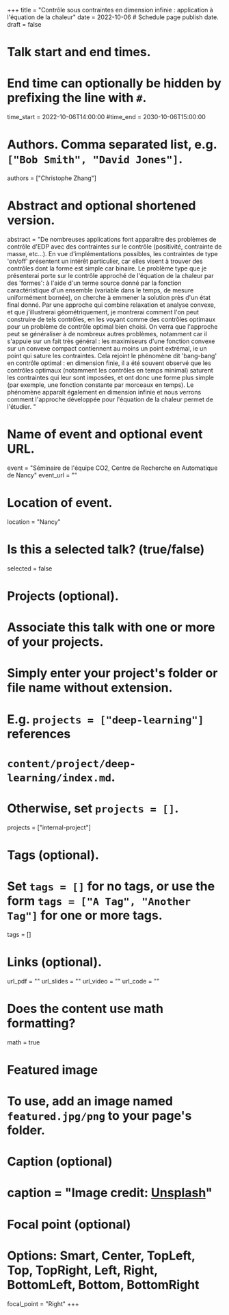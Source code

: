 +++
title = "Contrôle sous contraintes en dimension infinie : application à l'équation de la chaleur"
date = 2022-10-06 # Schedule page publish date.
draft = false

# Talk start and end times.
#   End time can optionally be hidden by prefixing the line with `#`.
time_start = 2022-10-06T14:00:00
#time_end = 2030-10-06T15:00:00

# Authors. Comma separated list, e.g. `["Bob Smith", "David Jones"]`.
authors = ["Christophe Zhang"]

# Abstract and optional shortened version.
abstract = "De nombreuses applications font apparaître des problèmes de contrôle d'EDP avec des contraintes sur le contrôle (positivité, contrainte de masse, etc...). En vue d'implémentations possibles, les contraintes de type 'on/off' présentent un intérêt particulier, car elles visent à trouver des contrôles dont la forme est simple car binaire. Le problème type que je présenterai porte sur le contrôle approché de l'équation de la chaleur par des 'formes': à l'aide d'un terme source donné par la fonction caractéristique d'un ensemble (variable dans le temps, de mesure uniformément bornée), on cherche à emmener la solution près d'un état final donné. Par une approche qui combine relaxation et analyse convexe, et que j'illustrerai géométriquement, je montrerai comment l'on peut construire de tels contrôles, en les voyant comme des contrôles optimaux pour un problème de contrôle optimal bien choisi. On verra que l'approche peut se généraliser à de nombreux autres problèmes, notamment car il s'appuie sur un fait très général : les maximiseurs d'une fonction convexe sur un convexe compact contiennent au moins un point extrémal, ie un point qui sature les contraintes. Cela rejoint le phénomène dit 'bang-bang' en contrôle optimal : en dimension finie, il a été souvent observé que les contrôles optimaux (notamment les contrôles en temps minimal) saturent les contraintes qui leur sont imposées, et ont donc une forme plus simple (par exemple, une fonction constante par morceaux en temps). Le phénomène apparaît également en dimension infinie et nous verrons comment l'approche développée pour l'équation de la chaleur permet de l'étudier. "

# Name of event and optional event URL.
event = "Séminaire de l'équipe CO2, Centre de Recherche en Automatique de Nancy"
event_url = ""

# Location of event.
location = "Nancy"

# Is this a selected talk? (true/false)
selected = false

# Projects (optional).
#   Associate this talk with one or more of your projects.
#   Simply enter your project's folder or file name without extension.
#   E.g. `projects = ["deep-learning"]` references 
#   `content/project/deep-learning/index.md`.
#   Otherwise, set `projects = []`.
projects = ["internal-project"]

# Tags (optional).
#   Set `tags = []` for no tags, or use the form `tags = ["A Tag", "Another Tag"]` for one or more tags.
tags = []

# Links (optional).
url_pdf = ""
url_slides = ""
url_video = ""
url_code = ""

# Does the content use math formatting?
math = true

# Featured image
# To use, add an image named `featured.jpg/png` to your page's folder. 
  # Caption (optional)
 # caption = "Image credit: [**Unsplash**](https://unsplash.com/photos/bzdhc5b3Bxs)"

  # Focal point (optional)
  # Options: Smart, Center, TopLeft, Top, TopRight, Left, Right, BottomLeft, Bottom, BottomRight
  focal_point = "Right"
+++

